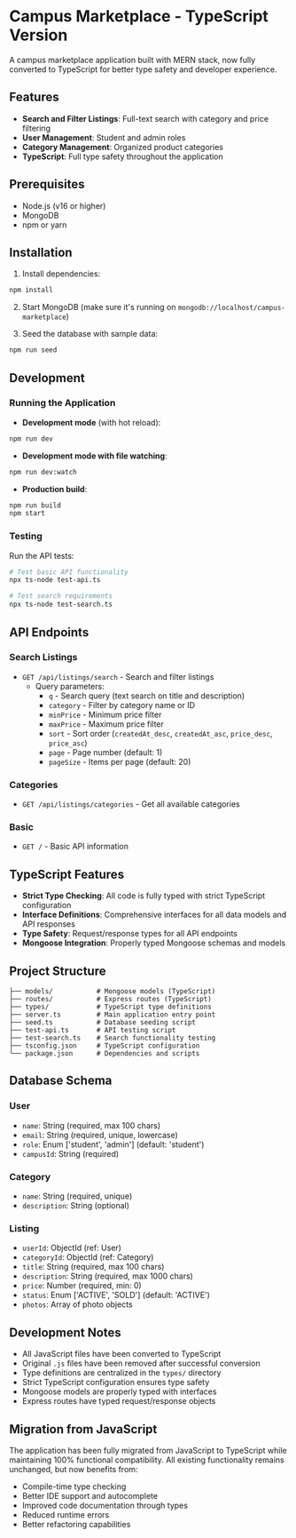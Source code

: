 # Campus Marketplace - TypeScript Version

A campus marketplace application built with MERN stack, now fully converted to TypeScript for better type safety and developer experience.

## Features

- **Search and Filter Listings**: Full-text search with category and price filtering
- **User Management**: Student and admin roles
- **Category Management**: Organized product categories
- **TypeScript**: Full type safety throughout the application

## Prerequisites

- Node.js (v16 or higher)
- MongoDB
- npm or yarn

## Installation

1. Install dependencies:
```bash
npm install
```

2. Start MongoDB (make sure it's running on `mongodb://localhost/campus-marketplace`)

3. Seed the database with sample data:
```bash
npm run seed
```

## Development

### Running the Application

- **Development mode** (with hot reload):
```bash
npm run dev
```

- **Development mode with file watching**:
```bash
npm run dev:watch
```

- **Production build**:
```bash
npm run build
npm start
```

### Testing

Run the API tests:
```bash
# Test basic API functionality
npx ts-node test-api.ts

# Test search requirements
npx ts-node test-search.ts
```

## API Endpoints

### Search Listings
- `GET /api/listings/search` - Search and filter listings
  - Query parameters:
    - `q` - Search query (text search on title and description)
    - `category` - Filter by category name or ID
    - `minPrice` - Minimum price filter
    - `maxPrice` - Maximum price filter
    - `sort` - Sort order (`createdAt_desc`, `createdAt_asc`, `price_desc`, `price_asc`)
    - `page` - Page number (default: 1)
    - `pageSize` - Items per page (default: 20)

### Categories
- `GET /api/listings/categories` - Get all available categories

### Basic
- `GET /` - Basic API information

## TypeScript Features

- **Strict Type Checking**: All code is fully typed with strict TypeScript configuration
- **Interface Definitions**: Comprehensive interfaces for all data models and API responses
- **Type Safety**: Request/response types for all API endpoints
- **Mongoose Integration**: Properly typed Mongoose schemas and models

## Project Structure

```
├── models/           # Mongoose models (TypeScript)
├── routes/           # Express routes (TypeScript)
├── types/            # TypeScript type definitions
├── server.ts         # Main application entry point
├── seed.ts           # Database seeding script
├── test-api.ts       # API testing script
├── test-search.ts    # Search functionality testing
├── tsconfig.json     # TypeScript configuration
└── package.json      # Dependencies and scripts
```

## Database Schema

### User
- `name`: String (required, max 100 chars)
- `email`: String (required, unique, lowercase)
- `role`: Enum ['student', 'admin'] (default: 'student')
- `campusId`: String (required)

### Category
- `name`: String (required, unique)
- `description`: String (optional)

### Listing
- `userId`: ObjectId (ref: User)
- `categoryId`: ObjectId (ref: Category)
- `title`: String (required, max 100 chars)
- `description`: String (required, max 1000 chars)
- `price`: Number (required, min: 0)
- `status`: Enum ['ACTIVE', 'SOLD'] (default: 'ACTIVE')
- `photos`: Array of photo objects

## Development Notes

- All JavaScript files have been converted to TypeScript
- Original `.js` files have been removed after successful conversion
- Type definitions are centralized in the `types/` directory
- Strict TypeScript configuration ensures type safety
- Mongoose models are properly typed with interfaces
- Express routes have typed request/response objects

## Migration from JavaScript

The application has been fully migrated from JavaScript to TypeScript while maintaining 100% functional compatibility. All existing functionality remains unchanged, but now benefits from:

- Compile-time type checking
- Better IDE support and autocomplete
- Improved code documentation through types
- Reduced runtime errors
- Better refactoring capabilities
